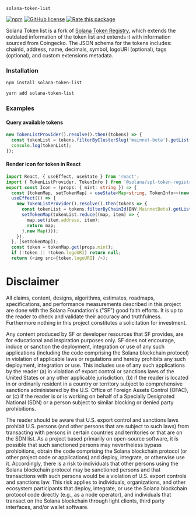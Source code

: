 `solana-token-list`

[![npm](https://img.shields.io/npm/v/solana-token-list)](https://unpkg.com/solana-token-list@latest/) [![GitHub license](https://img.shields.io/badge/license-APACHE-blue.svg)](https://github.com/JuanRdBO/solana-token-list/main/LICENSE.md) [![Rate this package](https://badges.openbase.com/js/rating/solana-token-list.svg?token=+qC2XLMRD4UCUEyc2UXT/haxny5yuYCe/DLXgHoB3SM=)](https://openbase.com/js/solana-token-list?utm_source=embedded&amp;utm_medium=badge&amp;utm_campaign=rate-badge)

Solana Token list is a fork of [Solana Token Registry](https://github.com/solana-labs/token-list), which extends the outdated information of the token list and extends it with information sourced from Coingecko.
The JSON schema for the tokens includes: chainId, address, name, decimals, symbol, logoURI (optional), tags (optional), and custom extensions metadata.

### Installation

```bash
npm install solana-token-list
```

```bash
yarn add solana-token-list
```

### Examples

#### Query available tokens

```typescript
new TokenListProvider().resolve().then((tokens) => {
  const tokenList = tokens.filterByClusterSlug('mainnet-beta').getList();
  console.log(tokenList);
});
```

#### Render icon for token in React

```typescript jsx
import React, { useEffect, useState } from 'react';
import { TokenListProvider, TokenInfo } from '@solana/spl-token-registry';
export const Icon = (props: { mint: string }) => {
  const [tokenMap, setTokenMap] = useState<Map<string, TokenInfo>>(new Map());
  useEffect(() => {
    new TokenListProvider().resolve().then(tokens => {
      const tokenList = tokens.filterByChainId(ENV.MainnetBeta).getList();
      setTokenMap(tokenList.reduce((map, item) => {
        map.set(item.address, item);
        return map;
      },new Map()));
    });
  }, [setTokenMap]);
  const token = tokenMap.get(props.mint);
  if (!token || !token.logoURI) return null;
  return (<img src={token.logoURI} />);
```

# Disclaimer

All claims, content, designs, algorithms, estimates, roadmaps,
specifications, and performance measurements described in this project
are done with the Solana Foundation's ("SF") good faith efforts. It is up to
the reader to check and validate their accuracy and truthfulness.
Furthermore nothing in this project constitutes a solicitation for
investment.

Any content produced by SF or developer resources that SF provides, are
for educational and inspiration purposes only. SF does not encourage,
induce or sanction the deployment, integration or use of any such
applications (including the code comprising the Solana blockchain
protocol) in violation of applicable laws or regulations and hereby
prohibits any such deployment, integration or use. This includes use of
any such applications by the reader (a) in violation of export control
or sanctions laws of the United States or any other applicable
jurisdiction, (b) if the reader is located in or ordinarily resident in
a country or territory subject to comprehensive sanctions administered
by the U.S. Office of Foreign Assets Control (OFAC), or (c) if the
reader is or is working on behalf of a Specially Designated National
(SDN) or a person subject to similar blocking or denied party
prohibitions.

The reader should be aware that U.S. export control and sanctions laws
prohibit U.S. persons (and other persons that are subject to such laws)
from transacting with persons in certain countries and territories or
that are on the SDN list. As a project based primarily on open-source
software, it is possible that such sanctioned persons may nevertheless
bypass prohibitions, obtain the code comprising the Solana blockchain
protocol (or other project code or applications) and deploy, integrate,
or otherwise use it. Accordingly, there is a risk to individuals that
other persons using the Solana blockchain protocol may be sanctioned
persons and that transactions with such persons would be a violation of
U.S. export controls and sanctions law. This risk applies to
individuals, organizations, and other ecosystem participants that
deploy, integrate, or use the Solana blockchain protocol code directly
(e.g., as a node operator), and individuals that transact on the Solana
blockchain through light clients, third party interfaces, and/or wallet
software.
